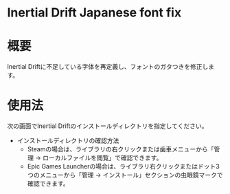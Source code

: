 # Inertial Drift Japanese font fix

# 概要

Inertial Driftに不足している字体を再定義し、フォントのガタつきを修正します。

# 使用法

次の画面でInertial Driftのインストールディレクトリを指定してください。

- インストールディレクトリの確認方法
  - Steamの場合は、ライブラリの右クリックまたは歯車メニューから「管理 → ローカルファイルを閲覧」で確認できます。
  - Epic Games Launcherの場合は、ライブラリ右クリックまたはドット3つのメニューから「管理 → インストール」セクションの虫眼鏡マークで確認できます。
  